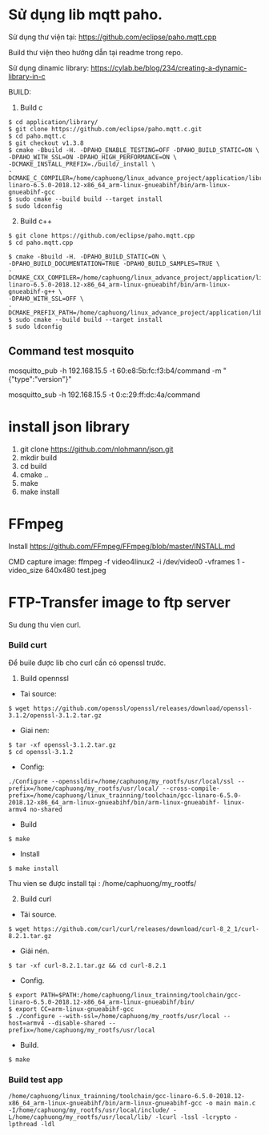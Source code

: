 # Sử dụng lib mqtt paho.
Sử dụng thư viện tại: https://github.com/eclipse/paho.mqtt.cpp

Build thư viện theo hướng dẫn tại readme trong repo.

Sử dụng dinamic library: https://cylab.be/blog/234/creating-a-dynamic-library-in-c

BUILD:
1. Build c
```
$ cd application/library/
$ git clone https://github.com/eclipse/paho.mqtt.c.git
$ cd paho.mqtt.c
$ git checkout v1.3.8
$ cmake -Bbuild -H. -DPAHO_ENABLE_TESTING=OFF -DPAHO_BUILD_STATIC=ON \
-DPAHO_WITH_SSL=ON -DPAHO_HIGH_PERFORMANCE=ON \
-DCMAKE_INSTALL_PREFIX=./build/_install \
-DCMAKE_C_COMPILER=/home/caphuong/linux_advance_project/application/library/gcc-linaro-6.5.0-2018.12-x86_64_arm-linux-gnueabihf/bin/arm-linux-gnueabihf-gcc
$ sudo cmake --build build --target install
$ sudo ldconfig
```
2. Build c++
```
$ git clone https://github.com/eclipse/paho.mqtt.cpp
$ cd paho.mqtt.cpp

$ cmake -Bbuild -H. -DPAHO_BUILD_STATIC=ON \
-DPAHO_BUILD_DOCUMENTATION=TRUE -DPAHO_BUILD_SAMPLES=TRUE \
-DCMAKE_CXX_COMPILER=/home/caphuong/linux_advance_project/application/library/gcc-linaro-6.5.0-2018.12-x86_64_arm-linux-gnueabihf/bin/arm-linux-gnueabihf-g++ \
-DPAHO_WITH_SSL=OFF \
-DCMAKE_PREFIX_PATH=/home/caphuong/linux_advance_project/application/library/paho.mqtt.c/build/_install
$ sudo cmake --build build --target install
$ sudo ldconfig
```

## Command test mosquito

mosquitto_pub -h 192.168.15.5 -t 60:e8:5b:fc:f3:b4/command -m "{\"type\":\"version\"}"

mosquitto_sub -h 192.168.15.5 -t 0:c:29:ff:dc:4a/command

# install json library

1. git clone https://github.com/nlohmann/json.git
2. mkdir build
3. cd build
4. cmake ..
5. make
6. make install


# FFmpeg

Install https://github.com/FFmpeg/FFmpeg/blob/master/INSTALL.md

CMD capture image: ffmpeg -f video4linux2 -i /dev/video0 -vframes 1  -video_size 640x480 test.jpeg






# FTP-Transfer image to ftp server
Su dung thu vien curl.
### Build curt
Để buile được lib cho curl cần có openssl trước.

1. Build opennssl

- Tai source:
```
$ wget https://github.com/openssl/openssl/releases/download/openssl-3.1.2/openssl-3.1.2.tar.gz
```
- Giai nen:
```
$ tar -xf openssl-3.1.2.tar.gz
$ cd openssl-3.1.2
```
- Config:
```
./Configure --openssldir=/home/caphuong/my_rootfs/usr/local/ssl --prefix=/home/caphuong/my_rootfs/usr/local/ --cross-compile-prefix=/home/caphuong/linux_trainning/toolchain/gcc-linaro-6.5.0-2018.12-x86_64_arm-linux-gnueabihf/bin/arm-linux-gnueabihf- linux-armv4 no-shared
```
- Build
```
$ make
```
- Install
```
$ make install
```

Thu vien se được install tại : /home/caphuong/my_rootfs/

2. Build curl

- Tải source.
```
$ wget https://github.com/curl/curl/releases/download/curl-8_2_1/curl-8.2.1.tar.gz
```
- Giải nén.
```
$ tar -xf curl-8.2.1.tar.gz && cd curl-8.2.1
```
- Config.
```
$ export PATH=$PATH:/home/caphuong/linux_trainning/toolchain/gcc-linaro-6.5.0-2018.12-x86_64_arm-linux-gnueabihf/bin/
$ export CC=arm-linux-gnueabihf-gcc
$ ./configure --with-ssl=/home/caphuong/my_rootfs/usr/local --host=armv4 --disable-shared --prefix=/home/caphuong/my_rootfs/usr/local
```
- Build.
```
$ make
```


### Build test app
```
/home/caphuong/linux_trainning/toolchain/gcc-linaro-6.5.0-2018.12-x86_64_arm-linux-gnueabihf/bin/arm-linux-gnueabihf-gcc -o main main.c -I/home/caphuong/my_rootfs/usr/local/include/ -L/home/caphuong/my_rootfs/usr/local/lib/ -lcurl -lssl -lcrypto -lpthread -ldl
```